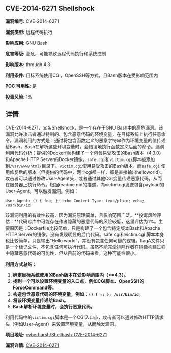 ## CVE-2014-6271 Shellshock

**漏洞编号:** CVE-2014-6271

**漏洞类型:** 远程代码执行

**影响应用:** GNU Bash

**危害等级:** 高危，可能导致远程代码执行和系统控制

**影响版本:** through 4.3

**利用条件:** 目标系统使用CGI，OpenSSH等方式，且Bash版本在受影响范围内

**POC 可用性:** 是

**投毒风险:** 1%

## 详情

CVE-2014-6271，又名Shellshock，是一个存在于GNU Bash中的高危漏洞。该漏洞允许攻击者通过特制的、包含恶意代码的环境变量，在目标系统上执行任意命令。漏洞利用的方式是：通过将包含函数定义的恶意字符串作为环境变量的值传递给Bash，Bash在解析这些环境变量时，会错误地执行函数定义后面的命令。漏洞利用代码分析：提供的Dockerfile构建了一个包含易受攻击的Bash版本（4.3.0）和Apache HTTP Server的Docker镜像。`safe.cgi`和`victim.cgi`脚本被添加到`/var/www/html/`目录下。`victim.cgi`使用易受攻击的Bash版本，而`safe.cgi` 使用修复后的版本（但提供的代码中，两个cgi都一样，都是直接输出helloworld）。攻击者可以通过修改User-Agent头，或者通过其他CGI变量传递恶意代码，从而在服务器上执行命令。根据readme.md的描述，向victim.cgi发送包含payload的User-Agent，可以触发漏洞。例如：

`User-Agent: () { foo; }; echo Content-Type: text/plain; echo; /usr/bin/id`

该漏洞利用的有效性较高，因为漏洞原理简单，且影响范围广泛。**投毒风险评估：**代码仓库中可能存在作者隐藏的恶意代码的风险较低，这里评估为1%。主要原因是：Dockerfile比较简单，只是构建了一个包含特定版本Bash和Apache HTTP Server的镜像，没有发现明显的后门代码。safe.cgi和victim.cgi 脚本本身也比较简单，只是输出“Hello world”，并没有包含任何可疑的逻辑。flagA文件只是一个标记文件，不包含任何可执行代码。虽然不能完全排除作者在镜像构建过程中隐藏恶意代码的可能性，但从目前的代码来看，这种可能性很小。

**利用方式总结：**

1.  **确定目标系统使用的Bash版本在受影响范围内（<=4.3）。**
2.  **找到一个可以设置环境变量的入口点，例如CGI脚本、OpenSSH的ForceCommand等。**
3.  **构造包含恶意代码的环境变量，例如：`() { :; }; /usr/bin/id`。**
4.  **将该环境变量传递给Bash。**
5.  **Bash解析环境变量时，会执行恶意代码。**

利用代码中的`victim.cgi`脚本是一个CGI入口点，攻击者可以通过修改HTTP请求头（例如User-Agent）来设置环境变量，从而触发漏洞。

**项目地址:** [cyberharsh/Shellbash-CVE-2014-6271](https://github.com/cyberharsh/Shellbash-CVE-2014-6271)

**漏洞详情:** [CVE-2014-6271](https://nvd.nist.gov/vuln/detail/CVE-2014-6271)